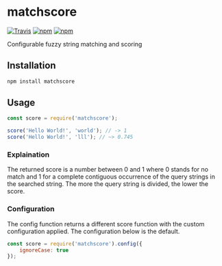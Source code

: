 # matchscore
[![Travis](https://img.shields.io/travis/mpt0/node-matchscore.svg?style=flat-square)]()
[![npm](https://img.shields.io/npm/v/matchscore.svg?style=flat-square)]()
[![npm](https://img.shields.io/npm/l/matchscore.svg?style=flat-square)]()

Configurable fuzzy string matching and scoring

## Installation
```js
npm install matchscore
```

## Usage
```js
const score = require('matchscore');

score('Hello World!', 'world'); // -> 1
score('Hello World!', 'lll'); // ~> 0.745
```

### Explaination
The returned score is a number between 0 and 1 where 0 stands for no match and 1 for a complete contiguous occurrence of the query strings in the searched string. The more the query string is divided, the lower the score.

### Configuration
The config function returns a different score function with the custom configuration applied.
The configuration below is the default.
```js
const score = require('matchscore').config({
	ignoreCase: true
});
```
